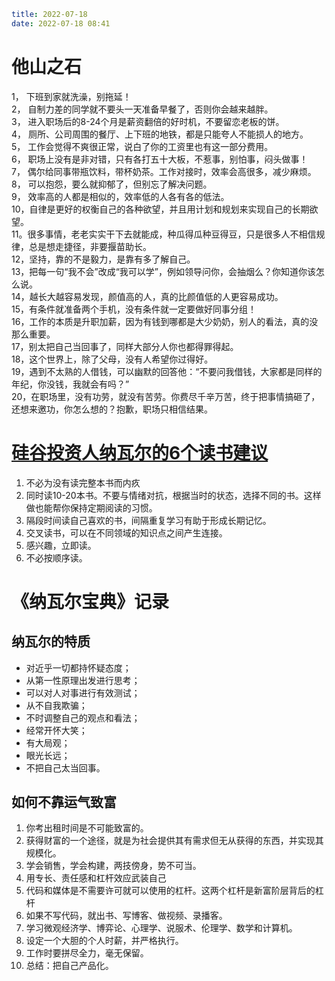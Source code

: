 ```yaml
title: 2022-07-18
date: 2022-07-18 08:41
```

# 他山之石

1， 下班到家就洗澡，别拖延！  
2， 自制力差的同学就不要头一天准备早餐了，否则你会越来越胖。  
3， 进入职场后的8-24个月是薪资翻倍的好时机，不要留恋老板的饼。  
4， 厕所、公司周围的餐厅、上下班的地铁，都是只能夸人不能损人的地方。  
5， 工作会觉得不爽很正常，说白了你的工资里也有这一部分费用。  
6， 职场上没有是非对错，只有各打五十大板，不惹事，别怕事，闷头做事！  
7， 偶尔给同事带瓶饮料，带杯奶茶。工作对接时，效率会高很多，减少麻烦。  
8， 可以抱怨，要么就抑郁了，但别忘了解决问题。  
9， 效率高的人都是相似的，效率低的人各有各的低法。  
10，自律是更好的权衡自己的各种欲望，并且用计划和规划来实现自己的长期欲望。  
11。很多事情，老老实实干下去就能成，种瓜得瓜种豆得豆，只是很多人不相信规律，总是想走捷径，非要揠苗助长。  
12，坚持，靠的不是毅力，是靠有多了解自己。  
13，把每一句“我不会”改成“我可以学”，例如领导问你，会抽烟么？你知道你该怎么说。  
14，越长大越容易发现，颜值高的人，真的比颜值低的人更容易成功。  
15，有条件就准备两个手机，没有条件就一定要做好同事分组！  
16，工作的本质是升职加薪，因为有钱到哪都是大少奶奶，别人的看法，真的没那么重要。  
17，别太把自己当回事了，同样大部分人你也都得罪得起。  
18，这个世界上，除了父母，没有人希望你过得好。  
19，遇到不太熟的人借钱，可以幽默的回答他：“不要问我借钱，大家都是同样的年纪，你没钱，我就会有吗？”  
20，在职场里，没有功劳，就没有苦劳。你费尽千辛万苦，终于把事情搞砸了，还想来邀功，你怎么想的？抱歉，职场只相信结果。


# [硅谷投资人纳瓦尔的6个读书建议](https://www.dedao.cn/course/article?id=Lpy0edZAG5mnK0P1WKzD9BkoajY4xM&source=search)
1. 不必为没有读完整本书而内疚
2. 同时读10-20本书。不要与情绪对抗，根据当时的状态，选择不同的书。这样做也能帮你保持定期阅读的习惯。
3. 隔段时间读自己喜欢的书，间隔重复学习有助于形成长期记忆。
4. 交叉读书，可以在不同领域的知识点之间产生连接。
5. 感兴趣，立即读。
6. 不必按顺序读。



# 《纳瓦尔宝典》记录

## 纳瓦尔的特质

- 对近乎一切都持怀疑态度；
- 从第一性原理出发进行思考；
- 可以对人对事进行有效测试；
- 从不自我欺骗；
- 不时调整自己的观点和看法；
- 经常开怀大笑；
- 有大局观；
- 眼光长远；
- 不把自己太当回事。


## 如何不靠运气致富
1. 你考出租时间是不可能致富的。
2. 获得财富的一个途径，就是为社会提供其有需求但无从获得的东西，并实现其规模化。
3. 学会销售，学会构建，两技傍身，势不可当。
4. 用专长、责任感和杠杆效应武装自己
5. 代码和媒体是不需要许可就可以使用的杠杆。这两个杠杆是新富阶层背后的杠杆
6. 如果不写代码，就出书、写博客、做视频、录播客。
7. 学习微观经济学、博弈论、心理学、说服术、伦理学、数学和计算机。
8. 设定一个大胆的个人时薪，并严格执行。
9. 工作时要拼尽全力，毫无保留。
10. 总结：把自己产品化。

